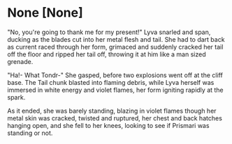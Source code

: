 # None [None]
"No, you're going to thank me for my present!" Lyva snarled and span, ducking as the blades cut into her metal flesh and tail. She had to dart back as current raced through her form, grimaced and suddenly cracked her tail off the floor and ripped her tail off, throwing it at him like a man sized grenade. 

"Ha!- What Tondr-" She gasped, before two explosions went off at the cliff base. The Tail chunk blasted into flaming debris, while Lyva herself was immersed in white energy and violet flames, her form igniting rapidly at the spark.   

As it ended, she was barely standing, blazing in violet flames though her metal skin was cracked, twisted and ruptured, her chest and back hatches hanging open, and she fell to her knees, looking to see if Prismari was standing or not.
